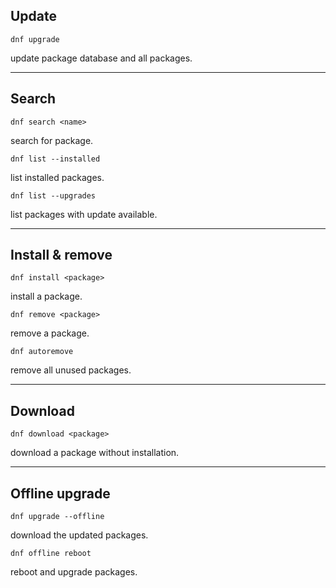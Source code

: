 ## Update

```
dnf upgrade
```

update package database and all packages.

___

## Search

```
dnf search <name>
```

search for package.

```
dnf list --installed
```

list installed packages.

```
dnf list --upgrades
```

list packages with update available.

___

## Install & remove

```
dnf install <package>
```

install a package.

```
dnf remove <package>
```

remove a package.

```
dnf autoremove
```

remove all unused packages.

---

## Download

```
dnf download <package>
```

download a package without installation.

---

## Offline upgrade

```
dnf upgrade --offline
```

download the updated packages.

```
dnf offline reboot
```

reboot and upgrade packages.
